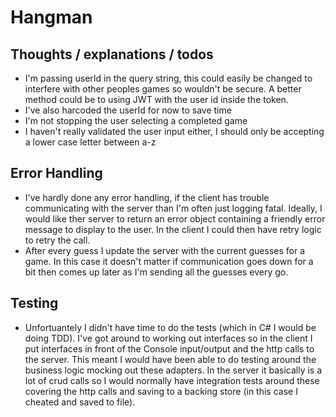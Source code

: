 # Hangman

## Thoughts / explanations / todos

* I'm passing userId in the query string, this could easily be changed to interfere with other peoples games so wouldn't be secure. A better method could be to using JWT with the user id inside the token.
* I've also harcoded the userId for now to save time
* I'm not stopping the user selecting a completed game
* I haven't really validated the user input either, I should only be accepting a lower case letter between a-z 


## Error Handling

* I've hardly done any error handling, if the client has trouble communicating with the server than I'm often just logging fatal. Ideally, I would like ther server to return an error object containing a friendly error message to display to the user. In the client I could then have retry logic to retry the call.
* After every guess I update the server with the current guesses for a game. In this case it doesn't matter if communication goes down for a bit then comes up later as I'm sending all the guesses every go.


## Testing

* Unfortuantely I didn't have time to do the tests (which in C# I would be doing TDD). I've got around to working out interfaces so in the client I put interfaces in front of the Console input/output and the http calls to the server. This meant I would have been able to do testing around the business logic mocking out these adapters. In the server it basically is a lot of crud calls so I would normally have integration tests around these covering the http calls and saving to a backing store (in this case I cheated and saved to file).